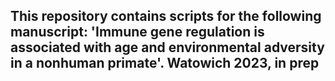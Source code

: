 ## This repository contains scripts for the following manuscript: 'Immune gene regulation is associated with age and environmental adversity in a nonhuman primate'. Watowich 2023, in prep
